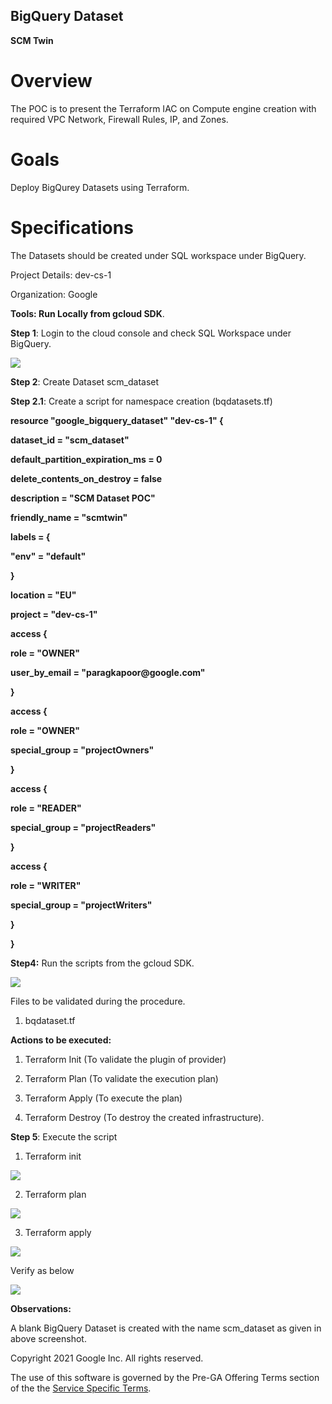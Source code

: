 ## BigQuery Dataset

**SCM Twin**

# **Overview**

The POC is to present the Terraform IAC on Compute engine creation with required VPC Network, Firewall Rules, IP, and Zones.

# **Goals**

Deploy BigQurey Datasets using Terraform.

# **Specifications**

The Datasets should be created under SQL workspace under BigQuery.

Project Details: dev-cs-1

Organization: Google

**Tools: Run Locally from gcloud SDK**.

**Step 1**: Login to the cloud console and check SQL Workspace under BigQuery.

![](.//media/image3.png)

**Step 2**: Create Dataset scm_dataset

**Step 2.1**: Create a script for namespace creation (bqdatasets.tf)

**resource \"google_bigquery_dataset\" \"dev-cs-1\" {**

**dataset_id = \"scm_dataset\"**

**default_partition_expiration_ms = 0**

**delete_contents_on_destroy = false**

**description = \"SCM Dataset POC\"**

**friendly_name = \"scmtwin\"**

**labels = {**

**\"env\" = \"default\"**

**}**

**location = \"EU\"**

**project = \"dev-cs-1\"**

**access {**

**role = \"OWNER\"**

**user_by_email = \"paragkapoor\@google.com\"**

**}**

**access {**

**role = \"OWNER\"**

**special_group = \"projectOwners\"**

**}**

**access {**

**role = \"READER\"**

**special_group = \"projectReaders\"**

**}**

**access {**

**role = \"WRITER\"**

**special_group = \"projectWriters\"**

**}**

**}**

**Step4:** Run the scripts from the gcloud SDK.

![](.//media/image4.png)

Files to be validated during the procedure.

1.  bqdataset.tf

**Actions to be executed:**

1.  Terraform Init (To validate the plugin of provider)

2.  Terraform Plan (To validate the execution plan)

3.  Terraform Apply (To execute the plan)

4.  Terraform Destroy (To destroy the created infrastructure).

**Step 5**: Execute the script

1.  Terraform init

![](.//media/image5.png)

2.  Terraform plan

![](.//media/image6.png)

3.  Terraform apply

![](.//media/image7.png)

Verify as below

![](.//media/image2.png)

**Observations:**

A blank BigQuery Dataset is created with the name scm_dataset as given in above screenshot.


Copyright 2021 Google Inc. All rights reserved.

The use of this software is governed by the Pre-GA Offering Terms section of the the [Service Specific Terms](https://cloud.google.com/terms/service-terms#general-service-terms).
